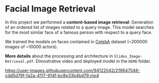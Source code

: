 # Facial Image Retrieval
In this project we performed a **content-based image retrieval**: Generation of an ordered list of images related to a query image. This model searches for the most similar face of a famous person with respect to a query face.

We trained the models on faces contained in [CelebA](https://mmlab.ie.cuhk.edu.hk/projects/CelebA.html) dataset (~200000 images of ~10000 actors).

**More details** about the processing and architecture in `Slides_Image-Retrieval.pdf`. Dimostrative video and deployed model in the `DEMO` folder.

https://user-images.githubusercontent.com/94122042/219647548-cdd5d79f-fa2a-4117-914f-bc8e33b4bd79.mp4

